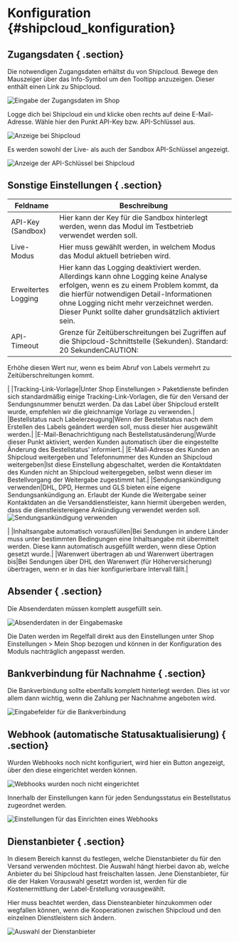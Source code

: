 # Konfiguration {#shipcloud_konfiguration}

## Zugangsdaten { .section}

Die notwendigen Zugangsdaten erhältst du von Shipcloud. Bewege den Mauszeiger über das Info-Symbol um den Tooltipp anzuzeigen. Dieser enthält einen Link zu Shipcloud.

![](Bilder/shipcloud/shipcloud_Zugangsdaten.png "Eingabe der Zugangsdaten im Shop")

Logge dich bei Shipcloud ein und klicke oben rechts auf deine E-Mail-Adresse. Wähle hier den Punkt API-Key bzw. API-Schlüssel aus.

![](Bilder/shipcloud/sc-key.png "Anzeige bei Shipcloud")

Es werden sowohl der Live- als auch der Sandbox API-Schlüssel angezeigt.

![](Bilder/shipcloud/sc-key2.png "Anzeige der API-Schlüssel bei Shipcloud")

## Sonstige Einstellungen { .section}

|Feldname|Beschreibung|
|--------|------------|
|API-Key \(Sandbox\)|Hier kann der Key für die Sandbox hinterlegt werden, wenn das Modul im Testbetrieb verwendet werden soll.|
|Live-Modus|Hier muss gewählt werden, in welchem Modus das Modul aktuell betrieben wird.|
|Erweitertes Logging|Hier kann das Logging deaktiviert werden. Allerdings kann ohne Logging keine Analyse erfolgen, wenn es zu einem Problem kommt, da die hierfür notwendigen Detail-Informationen ohne Logging nicht mehr verzeichnet werden. Dieser Punkt sollte daher grundsätzlich aktiviert sein.|
|API-Timeout|Grenze für Zeitüberschreitungen bei Zugriffen auf die Shipcloud-Schnittstelle \(Sekunden\). Standard: 20 SekundenCAUTION:

Erhöhe diesen Wert nur, wenn es beim Abruf von Labels vermehrt zu Zeitüberschreitungen kommt.

|
|Tracking-Link-Vorlage|Unter Shop Einstellungen \> Paketdienste befinden sich standardmäßig einige Tracking-Link-Vorlagen, die für den Versand der Sendungsnummer benutzt werden. Da das Label über Shipcloud erstellt wurde, empfehlen wir die gleichnamige Vorlage zu verwenden.|
|Bestellstatus nach Labelerzeugung|Wenn der Bestellstatus nach dem Erstellen des Labels geändert werden soll, muss dieser hier ausgewählt werden.|
|E-Mail-Benachrichtigung nach Bestellstatusänderung|Wurde dieser Punkt aktiviert, werden Kunden automatisch über die eingestellte Änderung des Bestellstatus' informiert.|
|E-Mail-Adresse des Kunden an Shipcloud weitergeben und Telefonnummer des Kunden an Shipcloud weitergeben|Ist diese Einstellung abgeschaltet, werden die Kontaktdaten des Kunden nicht an Shipcloud weitergegeben, selbst wenn dieser im Bestellvorgang der Weitergabe zugestimmt hat.|
|Sendungsankündigung verwenden|DHL, DPD, Hermes und GLS bieten eine eigene Sendungsankündigung an. Erlaubt der Kunde die Weitergabe seiner Kontaktdaten an die Versanddienstleister, kann hiermit übergeben werden, dass die dienstleistereigene Ankündigung verwendet werden soll.![](Bilder/shipcloud/shipcloud_005.png "Sendungsankündigung verwenden")

|
|Inhaltsangabe automatisch vorausfüllen|Bei Sendungen in andere Länder muss unter bestimmten Bedingungen eine Inhaltsangabe mit übermittelt werden. Diese kann automatisch ausgefüllt werden, wenn diese Option gesetzt wurde.|
|Warenwert übertragen ab und Warenwert übertragen bis|Bei Sendungen über DHL den Warenwert \(für Höherversicherung\) übertragen, wenn er in das hier konfigurierbare Intervall fällt.|

## Absender { .section}

Die Absenderdaten müssen komplett ausgefüllt sein.

![](Bilder/shipcloud/shipcloud_Absender.png "Absenderdaten in der Eingabemaske")

Die Daten werden im Regelfall direkt aus den Einstellungen unter Shop Einstellungen \> Mein Shop bezogen und können in der Konfiguration des Moduls nachträglich angepasst werden.

## Bankverbindung für Nachnahme { .section}

Die Bankverbindung sollte ebenfalls komplett hinterlegt werden. Dies ist vor allem dann wichtig, wenn die Zahlung per Nachnahme angeboten wird.

![](Bilder/shipcloud/shipcloud_Bankdaten.png "Eingabefelder für die Bankverbindung")

## Webhook \(automatische Statusaktualisierung\) { .section}

Wurden Webhooks noch nicht konfiguriert, wird hier ein Button angezeigt, über den diese eingerichtet werden können.

![](Bilder/shipcloud/SC-20181016_002.png "Webhooks wurden noch nicht eingerichtet")

Innerhalb der Einstellungen kann für jeden Sendungsstatus ein Bestellstatus zugeordnet werden.

![](Bilder/shipcloud/SC-20181016_003.png "Einstellungen für das Einrichten eines Webhooks")

## Dienstanbieter { .section}

In diesem Bereich kannst du festlegen, welche Dienstanbieter du für den Versand verwenden möchtest. Die Auswahl hängt hierbei davon ab, welche Anbieter du bei Shipcloud hast freischalten lassen. Jene Dienstanbieter, für die der Haken Vorauswahl gesetzt worden ist, werden für die Kostenermittlung der Label-Erstellung vorausgewählt.

Hier muss beachtet werden, dass Diensteanbieter hinzukommen oder wegfallen können, wenn die Kooperationen zwischen Shipcloud und den einzelnen Dienstleistern sich ändern.

![](Bilder/shipcloud/shipcloud_Dienstanbieter.png "Auswahl der Dienstanbieter")



